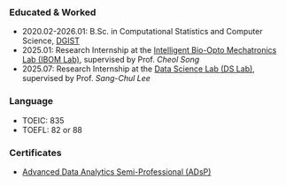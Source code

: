 ### Educated & Worked
- 2020.02-2026.01: B.Sc. in Computational Statistics and Computer Science, [DGIST](https://www.dgist.ac.kr/)
- 2025.01: Research Internship at the [Intelligent Bio-Opto Mechatronics Lab (IBOM Lab)](https://sites.google.com/view/dgist-ibom/home), supervised by Prof. *Cheol Song*
- 2025.07: Research Internship at the [Data Science Lab (DS Lab)](https://dgist-ai.notion.site/), supervised by Prof. *Sang-Chul Lee*

### Language
- TOEIC: 835
- TOEFL: 82 or 88

### Certificates
- [Advanced Data Analytics Semi-Professional (ADsP)](./ADsP-44th.pdf)
